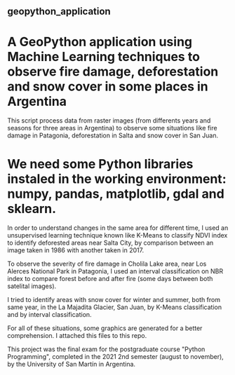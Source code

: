 ## geopython_application

# A GeoPython application using Machine Learning techniques to observe fire damage, deforestation and snow cover in some places in Argentina 


This script process data from raster images (from differents years and seasons for three areas in Argentina) to observe some situations like fire damage in Patagonia, deforestation in Salta and snow cover in San Juan.


# We need some Python libraries instaled in the working environment: numpy, pandas, matplotlib, gdal and sklearn.


In order to understand changes in the same area for different time, I used an unsupervised learning technique known like K-Means to classify NDVI index to identify deforested areas near Salta City, by comparison between an image taken in 1986 with another taken in 2017.


To observe the severity of fire damage in Cholila Lake area, near Los Alerces National Park in Patagonia, I used an interval classification on NBR index to compare forest before and after fire (some days between both satelital images).


I tried to identify areas with snow cover for winter and summer, both from same year, in the La Majadita Glacier, San Juan, by K-Means classification and by interval classification.


For all of these situations, some graphics are generated for a better comprehension. I attached this files to this repo.


This project was the final exam for the postgraduate course "Python Programming", completed in the 2021 2nd semester (august to november), by the University of San Martín in Argentina.
